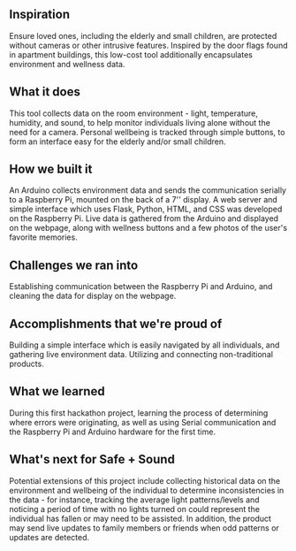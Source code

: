 ## Inspiration
Ensure loved ones, including the elderly and small children, are protected without cameras or other intrusive features.  Inspired by the door flags found in apartment buildings, this low-cost tool additionally encapsulates environment and wellness data.

## What it does
This tool collects data on the room environment - light, temperature, humidity, and sound, to help monitor individuals living alone without the need for a camera.  Personal wellbeing is tracked through simple buttons, to form an interface easy for the elderly and/or small children.

## How we built it
An Arduino collects environment data and sends the communication serially to a Raspberry Pi, mounted on the back of a 7'' display.  A web server and simple interface which uses Flask, Python, HTML, and CSS was developed on the Raspberry Pi.  Live data is gathered from the Arduino and displayed on the webpage, along with wellness buttons and a few photos of the user's favorite memories.

## Challenges we ran into
Establishing communication between the Raspberry Pi and Arduino, and cleaning the data for display on the webpage. 

## Accomplishments that we're proud of
Building a simple interface which is easily navigated by all individuals, and gathering live environment data.  Utilizing and connecting non-traditional products.

## What we learned
During this first hackathon project, learning the process of determining where errors were originating, as well as using Serial communication and the Raspberry Pi and Arduino hardware for the first time.

## What's next for Safe + Sound
Potential extensions of this project include collecting historical data on the environment and wellbeing of the individual to determine inconsistencies in the data - for instance, tracking the average light patterns/levels and noticing a period of time with no lights turned on could represent the individual has fallen or may need to be assisted.  In addition, the product may send live updates to family members or friends when odd patterns or updates are detected.
